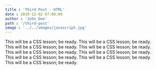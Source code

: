 ```yaml
---
title : 'Third Post - HTML'
date : 2018-12-02 07:00:00
author : 'John Doe'
path : '/third-post'
image : '../../images/javascript.jpg'
---
```


This will be a CSS lesson; be ready. This will be a CSS lesson; be ready. This will be a CSS lesson; be ready. This will be a CSS lesson; be ready. This will be a CSS lesson; be ready. This will be a CSS lesson; be ready. This will be a CSS lesson; be ready. This will be a CSS lesson; be ready. This will be a CSS lesson; be ready. 